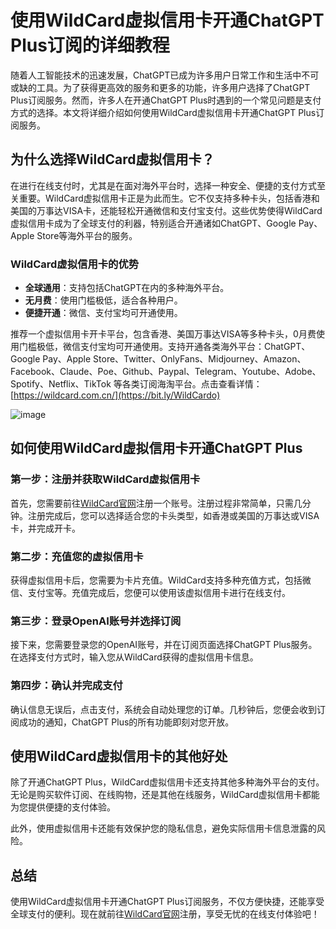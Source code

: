 # 使用WildCard虚拟信用卡开通ChatGPT Plus订阅的详细教程

随着人工智能技术的迅速发展，ChatGPT已成为许多用户日常工作和生活中不可或缺的工具。为了获得更高效的服务和更多的功能，许多用户选择了ChatGPT Plus订阅服务。然而，许多人在开通ChatGPT Plus时遇到的一个常见问题是支付方式的选择。本文将详细介绍如何使用WildCard虚拟信用卡开通ChatGPT Plus订阅服务。

## 为什么选择WildCard虚拟信用卡？

在进行在线支付时，尤其是在面对海外平台时，选择一种安全、便捷的支付方式至关重要。WildCard虚拟信用卡正是为此而生。它不仅支持多种卡头，包括香港和美国的万事达VISA卡，还能轻松开通微信和支付宝支付。这些优势使得WildCard虚拟信用卡成为了全球支付的利器，特别适合开通诸如ChatGPT、Google Pay、Apple Store等海外平台的服务。

### WildCard虚拟信用卡的优势

- **全球通用**：支持包括ChatGPT在内的多种海外平台。
- **无月费**：使用门槛极低，适合各种用户。
- **便捷开通**：微信、支付宝均可开通使用。

推荐一个虚拟信用卡开卡平台，包含香港、美国万事达VISA等多种卡头，0月费使用门槛极低，微信支付宝均可开通使用。支持开通各类海外平台：ChatGPT、Google Pay、Apple Store、Twitter、OnlyFans、Midjourney、Amazon、Facebook、Claude、Poe、Github、Paypal、Telegram、Youtube、Adobe、Spotify、Netflix、TikTok 等各类订阅海淘平台。点击查看详情：[https://wildcard.com.cn/](https://bit.ly/WildCardo)

![image](https://github.com/user-attachments/assets/ebf3867f-c0d6-4d24-9a8d-fb4fe20f85ff)

## 如何使用WildCard虚拟信用卡开通ChatGPT Plus

### 第一步：注册并获取WildCard虚拟信用卡

首先，您需要前往[WildCard官网](https://bit.ly/WildCardo)注册一个账号。注册过程非常简单，只需几分钟。注册完成后，您可以选择适合您的卡头类型，如香港或美国的万事达或VISA卡，并完成开卡。

### 第二步：充值您的虚拟信用卡

获得虚拟信用卡后，您需要为卡片充值。WildCard支持多种充值方式，包括微信、支付宝等。充值完成后，您便可以使用该虚拟信用卡进行在线支付。

### 第三步：登录OpenAI账号并选择订阅

接下来，您需要登录您的OpenAI账号，并在订阅页面选择ChatGPT Plus服务。在选择支付方式时，输入您从WildCard获得的虚拟信用卡信息。

### 第四步：确认并完成支付

确认信息无误后，点击支付，系统会自动处理您的订单。几秒钟后，您便会收到订阅成功的通知，ChatGPT Plus的所有功能即刻对您开放。

## 使用WildCard虚拟信用卡的其他好处

除了开通ChatGPT Plus，WildCard虚拟信用卡还支持其他多种海外平台的支付。无论是购买软件订阅、在线购物，还是其他在线服务，WildCard虚拟信用卡都能为您提供便捷的支付体验。

此外，使用虚拟信用卡还能有效保护您的隐私信息，避免实际信用卡信息泄露的风险。

## 总结

使用WildCard虚拟信用卡开通ChatGPT Plus订阅服务，不仅方便快捷，还能享受全球支付的便利。现在就前往[WildCard官网](https://bit.ly/WildCardo)注册，享受无忧的在线支付体验吧！


